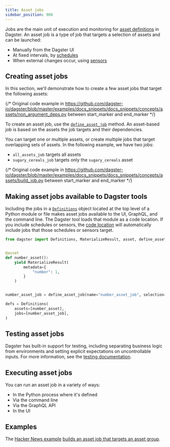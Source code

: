 ```yaml
---
title: Asset jobs
sidebar_position: 900
---
```


Jobs are the main unit of execution and monitoring for [asset definitions](/guides/build/assets/defining-assets) in Dagster. An asset job is a type of job that targets a selection of assets and can be launched:

- Manually from the Dagster UI
- At fixed intervals, by [schedules](/guides/automate/schedules)
- When external changes occur, using [sensors](/guides/automate/sensors)


## Creating asset jobs

In this section, we'll demonstrate how to create a few asset jobs that target the following assets:

{/* Original code example in https://github.com/dagster-io/dagster/blob/master/examples/docs_snippets/docs_snippets/concepts/assets/non_argument_deps.py between start_marker and end_marker */}
<CodeExample filePath="" language="python" lineStart="" lineEnd=""/>

To create an asset job, use the [`define_asset_job`](/api/python-api/assets#dagster.define_asset_job) method. An asset-based job is based on the assets the job targets and their dependencies.

You can target one or multiple assets, or create multiple jobs that target overlapping sets of assets. In the following example, we have two jobs:

- `all_assets_job` targets all assets
- `sugary_cereals_job` targets only the `sugary_cereals` asset

{/* Original code example in https://github.com/dagster-io/dagster/blob/master/examples/docs_snippets/docs_snippets/concepts/assets/build_job.py between start_marker and end_marker */}
<CodeExample filePath="" language="python" lineStart="" lineEnd=""/>

## Making asset jobs available to Dagster tools

Including the jobs in a [`Definitions`](/api/python-api/definitions) object located at the top level of a Python module or file makes asset jobs available to the UI, GraphQL, and the command line. The Dagster tool loads that module as a code location. If you include schedules or sensors, the [code location](/guides/deploy/code-locations) will automatically include jobs that those schedules or sensors target.

```python file=/concepts/assets/jobs_to_definitions.py
from dagster import Definitions, MaterializeResult, asset, define_asset_job


@asset
def number_asset():
    yield MaterializeResult(
        metadata={
            "number": 1,
        }
    )


number_asset_job = define_asset_job(name="number_asset_job", selection="number_asset")

defs = Definitions(
    assets=[number_asset],
    jobs=[number_asset_job],
)
```

## Testing asset jobs

Dagster has built-in support for testing, including separating business logic from environments and setting explicit expectations on uncontrollable inputs. For more information, see the [testing documentation](/guides/test).

## Executing asset jobs

You can run an asset job in a variety of ways:

- In the Python process where it's defined
- Via the command line
- Via the GraphQL API
- In the UI

## Examples

The [Hacker News example](https://github.com/dagster-io/dagster/tree/master/examples/project_fully_featured) [builds an asset job that targets an asset group](https://github.com/dagster-io/dagster/blob/master/examples/project_fully_featured/project_fully_featured/jobs.py).
